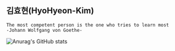 ## 김효현(HyoHyeon-Kim)
```
The most competent person is the one who tries to learn most
-Johann Wolfgang von Goethe-
```

![Anurag's GitHub stats](https://github-readme-stats.vercel.app/api?username=hyohyeon08&show_icons=true&theme=radical)

<!--
**hyohyeon08/hyohyeon08** is a ✨ _special_ ✨ repository because its `README.md` (this file) appears on your GitHub profile.

Here are some ideas to get you started:

- 🔭 I’m currently working on ...
- 🌱 I’m currently learning ...
- 👯 I’m looking to collaborate on ...
- 🤔 I’m looking for help with ...
- 💬 Ask me about ...
- 📫 How to reach me: ...
- 😄 Pronouns: ...
- ⚡ Fun fact: ...
-->
